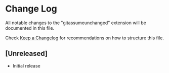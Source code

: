 # Change Log

All notable changes to the "gitassumeunchanged" extension will be documented in this file.

Check [Keep a Changelog](http://keepachangelog.com/) for recommendations on how to structure this file.

## [Unreleased]

- Initial release